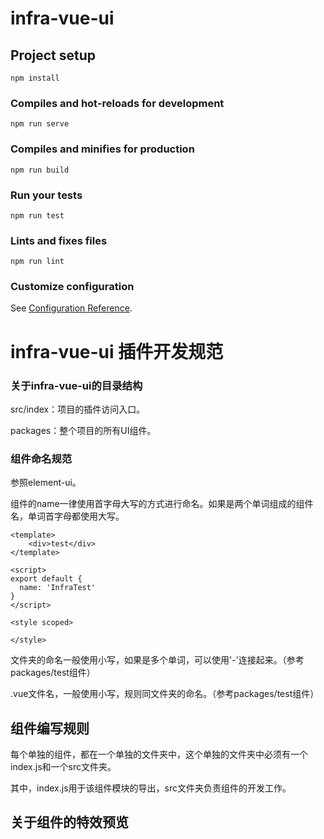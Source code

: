# infra-vue-ui

## Project setup
```
npm install
```

### Compiles and hot-reloads for development
```
npm run serve
```

### Compiles and minifies for production
```
npm run build
```

### Run your tests
```
npm run test
```

### Lints and fixes files
```
npm run lint
```

### Customize configuration
See [Configuration Reference](https://cli.vuejs.org/config/).

# infra-vue-ui 插件开发规范

### 关于infra-vue-ui的目录结构

src/index：项目的插件访问入口。

packages：整个项目的所有UI组件。

### 组件命名规范

参照element-ui。

组件的name一律使用首字母大写的方式进行命名。如果是两个单词组成的组件名，单词首字母都使用大写。

```vue
<template>
    <div>test</div>
</template>

<script>
export default {
  name: 'InfraTest'
}
</script>

<style scoped>

</style>
```

文件夹的命名一般使用小写，如果是多个单词，可以使用'-'连接起来。（参考packages/test组件）

.vue文件名，一般使用小写，规则同文件夹的命名。（参考packages/test组件）

## 组件编写规则

每个单独的组件，都在一个单独的文件夹中，这个单独的文件夹中必须有一个index.js和一个src文件夹。

其中，index.js用于该组件模块的导出，src文件夹负责组件的开发工作。

## 关于组件的特效预览



